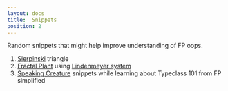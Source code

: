 ```yaml
---
layout: docs
title:  Snippets 
position: 2 
---
```


Random snippets that might help improve understanding of FP oops.

1. [Sierpinski](snippets/sierpinski) triangle
2. [Fractal Plant](snippets/fractal-plant) using [Lindenmeyer system](https://en.wikipedia.org/wiki/L-system)
3. [Speaking Creature](snippets/speaking-creature) snippets while learning about Typeclass 101 from FP simplified
